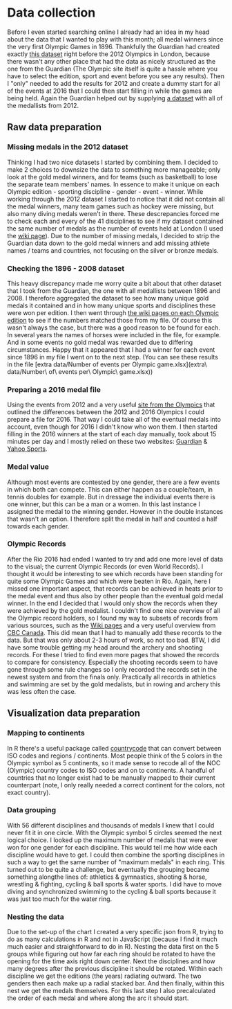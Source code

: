 # Data collection
Before I even started searching online I already had an idea in my head about the data that I wanted to play with this month; all medal winners since the very first Olympic Games in 1896. Thankfully the Guardian had created exactly [this dataset](https://www.theguardian.com/sport/datablog/2012/jun/25/olympic-medal-winner-list-data) right before the 2012 Olympics in London, because there wasn't any other place that had the data as nicely structured as the one from the Guardian (The Olympic site itself is quite a hassle where you have to select the edition, sport and event before you see any results).
Then I "only" needed to add the results for 2012 and create a dummy start for all of the events at 2016 that I could then start filling in while the games are being held. Again the Guardian helped out by supplying [a dataset](https://www.theguardian.com/sport/datablog/2012/aug/10/olympics-2012-list-medal-winners) with all of the medallists from 2012.

## Raw data preparation

### Missing medals in the 2012 dataset
Thinking I had two nice datasets I started by combining them. I decided to make 2 choices to downsize the data to something more manageable; only look at the gold medal winners, and for teams (such as basketball) to lose the separate team members' names. In essence to make it unique on each Olympic edition - sporting discipline - gender - event - winner. While working through the 2012 dataset I started to notice that it did not contain all the medal winners, many team games such as hockey were missing, but also many diving medals weren't in there. These descrepancies forced me to check each and every of the 41 disciplines to see if my dataset contained the same number of medals as the number of events held at London (I used the [wiki page](https://en.wikipedia.org/wiki/List_of_2012_Summer_Olympics_medal_winners)). Due to the number of missing medals, I decided to strip the Guardian data down to the gold medal winners and add missing athlete names / teams and countries, not focusing on the silver or bronze medals. 

### Checking the 1896 - 2008 dataset
This heavy discrepancy made me worry quite a bit about that other dataset that I took from the Guardian, the one with all medallists between 1896 and 2008. I therefore aggregated the dataset to see how many unique gold medals it contained and in how many unique sports and disciplines these were won per edition. I then went through [the wiki pages on each Olympic edition](https://en.wikipedia.org/wiki/2012_Summer_Olympics#Sports) to see if the numbers matched those from my file. Of course this wasn't always the case, but there was a good reason to be found for each. In several years the names of horses were included in the file, for example. And in some events no gold medal was rewarded due to differing circumstances. Happy that it appeared that I had a winner for each event since 1896 in my file I went on to the next step. (You can see these results in the file [extra data/Number of events per Olympic game.xlsx](extra\ data/Number\ of\ events per\ Olympic\ game.xlsx))

### Preparing a 2016 medal file
Using the events from 2012 and a very useful [site from the Olympics](https://www.olympic.org/news/discover-the-changes-in-the-sports-programme-for-rio) that outlined the differences between the 2012 and 2016 Olympics I could prepare a file for 2016. That way I could take all of the eventual medals into account, even though for 2016 I didn't know who won them. I then started filling in the 2016 winners at the start of each day manually, took about 15 minutes per day and I mostly relied on these two websites: [Guardian](http://www.theguardian.com/sport/ng-interactive/2016/aug/05/rio-olympics-2016-full-events-schedule) & [Yahoo Sports](http://sports.yahoo.com/photos/2016-rio-gold-medal-winners-174324246/).

### Medal value
Although most events are contested by one gender, there are a few events in which both can compete. This can either happen as a couple/team, in tennis doubles for example. But in dressage the individual events there is one winner, but this can be a man or a women. In this last instance I assigned the medal to the winning gender. However in the double instances that wasn't an option. I therefore split the medal in half and counted a half towards each gender.

### Olympic Records
After the Rio 2016 had ended I wanted to try and add one more level of data to the visual; the current Olympic Records (or even World Records). I thought it would be interesting to see which records have been standing for quite some Olympic Games and which were beaten in Rio. Again, here I missed one important aspect, that records can be achieved in heats prior to the medal event and thus also by other people than the eventual gold medal winner. In the end I decided that I would only show the records when they were achieved by the gold medalist. I couldn't find one nice overview of all the Olympic record holders, so I found my way to subsets of records from various sources, such as the [Wiki pages](https://en.wikipedia.org/wiki/Olympic_record) and a very useful overview from [CBC Canada](http://olympics.cbc.ca/sports/). This did mean that I had to manually add these records to the data. But that was only about 2-3 hours of work, so not too bad. BTW, I did have some trouble getting my head around the archery and shooting records. For these I tried to find even more pages that showed the records to compare for consistency. Especially the shooting records seem to have gone through some rule changes so I only recorded the records set in the newest system and from the finals only. Practically all records in athletics and swimming are set by the gold medalists, but in rowing and archery this was less often the case.


## Visualization data preparation

### Mapping to continents
In R there's a useful package called [countrycode](https://github.com/vincentarelbundock/countrycode) that can convert between ISO codes and regions / continents. Most people think of the 5 colors in the Olympic symbol as 5 continents, so it made sense to recode all of the NOC (Olympic) country codes to ISO codes and on to continents. A handful of countries that no longer exist had to be manually mapped to their current counterpart (note, I only really needed a correct continent for the colors, not exact country).

### Data grouping
With 56 different disciplines and thousands of medals I knew that I could never fit it in one circle. With the Olympic symbol 5 circles seemed the next logical choice. I looked up the maximum number of medals that were ever won for one gender for each discipline. This would tell me how wide each discipline would have to get. I could then combine the sporting disciplines in such a way to get the same number of "maximum medals" in each ring.
This turned out to be quite a challenge, but eventually the grouping became something alongthe lines of: athletics & gymnastics, shooting & horse, wrestling & fighting, cycling & ball sports & water sports. I did have to move diving and synchronized swimming to the cycling & ball sports because it was just too much for the water ring. 

### Nesting the data
Due to the set-up of the chart I created a very specific json from R, trying to do as many calculations in R and not in JavaScript (because I find it much much easier and straightforward to do in R). Nesting the data first on the 5 groups while figuring out how far each ring should be rotated to have the opening for the time axis right down center. Next the disciplines and how many degrees after the previous discipline it should be rotated. Within each discipline we get the editions (the years) radiating outward. The two genders then each make up a radial stacked bar. And then finally, within this nest we get the medals themselves. For this last step I also precalculated the order of each medal and where along the arc it should start.
